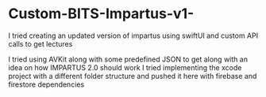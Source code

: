 # Custom-BITS-Impartus-v1-
I tried creating an updated version of impartus using swiftUI and custom API calls to get lectures

I tried using AVKit along with some predefined JSON to get along with an idea on how IMPARTUS 2.0 should work
I tried implementing the xcode project with a different folder structure and pushed it here with firebase and firestore dependencies 
